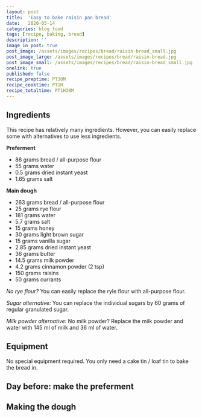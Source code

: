 ```yaml
---
layout: post
title:  'Easy to bake raisin pan bread'
date:   2020-05-14
categories: blog food
tags: [recipe, baking, bread]
description: ''
image_in_post: true
post_image: /assets/images/recipes/bread/raisin-bread_small.jpg
post_image_large: /assets/images/recipes/bread/raisin-bread.jpg
post_image_small: /assets/images/recipes/bread/raisin-bread_small.jpg
onelink: true
published: false
recipe_preptime: PT30M
recipe_cooktime: PT1H
recipe_totaltime: PT1H30M
---
```



## Ingredients

This recipe has relatively many ingredients. However, you can easily replace some with alternatives to use less ingredients.

**Preferment**

- 86 grams bread / all-purpose flour
- 55 grams water
- 0.5 grams dried instant yeast
- 1.65 grams salt

**Main dough**

- 263 grams bread / all-purpose flour
- 25 grams rye flour
- 181 grams water
- 5.7 grams salt
- 15 grams honey
- 30 grams light brown sugar
- 15 grams vanilla sugar
- 2.85 grams dried instant yeast
- 36 grams butter
- 14.5 grams milk powder
- 4.2 grams cinnamon powder (2 tsp)
- 150 grams raisins
- 50 grams currants

*No rye flour?* You can easily replace the ryle flour with all-purpose flour.

*Sugar alternative:* You can replace the individual sugars by 60 grams of regular granulated sugar.

*Milk powder alternative*: No milk powder? Replace the milk powder and water with 145 ml of milk and 36 ml of water.

## Equipment

No special equipment required. You only need a cake tin / loaf tin to bake the bread in.

## Day before: make the preferment

## Making the dough

